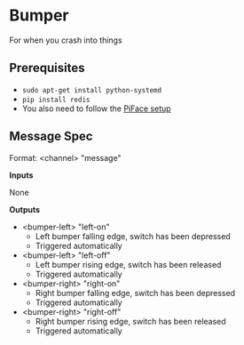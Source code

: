 # Bumper

For when you crash into things

## Prerequisites

- `sudo apt-get install python-systemd`
- `pip install redis`
- You also need to follow the [PiFace setup](https://github.com/AmoebaThree/RaspberryPiSetup/blob/master/README.md#piface)

## Message Spec

Format: \<channel> "message"

**Inputs**

None

**Outputs**

* \<bumper-left> "left-on"
  * Left bumper falling edge, switch has been depressed
  * Triggered automatically
* \<bumper-left> "left-off"
  * Left bumper rising edge, switch has been released
  * Triggered automatically
* \<bumper-right> "right-on"
  * Right bumper falling edge, switch has been depressed
  * Triggered automatically
* \<bumper-right> "right-off"
  * Right bumper rising edge, switch has been released 
  * Triggered automatically